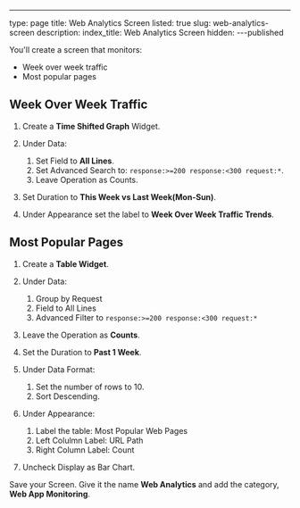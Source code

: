 ---
type: page
title: Web Analytics Screen
listed: true
slug: web-analytics-screen
description: 
index_title: Web Analytics Screen
hidden: 
---published

You'll create a screen that monitors:

- Week over week traffic
- Most popular pages

## Week Over Week Traffic

1. Create a **Time Shifted Graph** Widget. 
2. Under Data:

    1. Set Field to **All Lines**.
    2. Set Advanced Search to: `response:>=200 response:<300 request:*`.
    3. Leave Operation as Counts.

3. Set Duration to **This Week vs Last Week(Mon-Sun)**.
4. Under Appearance set the label to **Week Over Week Traffic Trends**.

## Most Popular Pages

1. Create a **Table Widget**.
2. Under Data:

    1. Group by Request
    2. Field to All Lines
    3. Advanced Filter to `response:>=200 response:<300 request:*`

3. Leave the Operation as **Counts**.
4. Set the Duration to **Past 1 Week**.
5. Under Data Format:

    1. Set the number of rows to 10.
    2. Sort Descending.

6. Under Appearance:

    1. Label the table: Most Popular Web Pages
    2. Left Colulmn Label: URL Path
    3. Right Column Label: Count

7. Uncheck Display as Bar Chart.

Save your Screen. Give it the name **Web Analytics** and add the category, **Web App Monitoring**.

